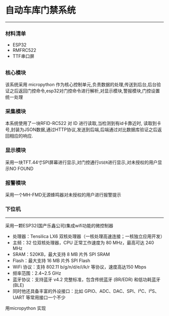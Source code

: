 # 自动车库门禁系统
---

### 材料清单

- ESP32
- RMFRC522
- TTF串口屏

## 

###  核心模块

该系统采用 micropython 作为核心控制单元,负责数据的处理,传送到后台,后台验证之后返回门控命令,esp32对门控命令进行解析,对显示模块,警报模块,门控设置 统一处理

### 采集模块

本系统使用了一块RFID-RC522 对 ID 进行读取,当检测到有id卡靠近时, 读取到卡号,封装为JSON数据,通过HTTP协议,发送到后端,后端通过对比数据库验证之后返回相应的响应.

### 显示模块

采用一块TFT.44寸SPI屏幕进行显示,对门控通行`USER`进行显示,对未授权的用户显示NO FOUND 

### 报警模块

采用一个MH-FMD无源蜂鸣器对未授权的用户进行报警提示



### 下位机

---

采用一颗ESP32(国产乐鑫公司)集成wifi功能的微控制器

- 处理器：Tensilica LX6 双核处理器（一核处理高速连接；一核独立应用开发）
- 主频：32 位双核处理器，CPU 正常工作速度为 80 MHz，最高可达 240 MHz
- SRAM：520KB，最大支持 8 MB 片外 SPI SRAM
- Flash：最大支持 16 MB 片外 SPI Flash
- WiFi 协议：支持 802.11 b/g/n/d/e/i/k/r 等协议，速度高达150 Mbps
- 频率范围：2.4~2.5 GHz
- 蓝牙协议：支持蓝牙 v4.2 完整标准，包含传统蓝牙 (BR/EDR) 和低功耗蓝牙 (BLE)
- 同时他还具备丰富的外设接口：比如 GPIO、ADC、DAC、SPI、I²C、I²S、UART 等常用接口一个不少

 用micropython 实现

